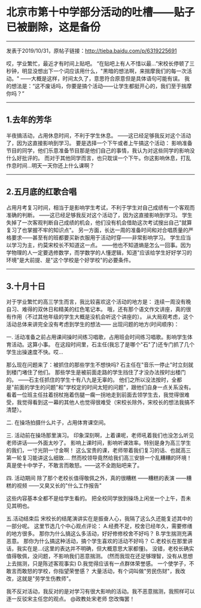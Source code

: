 # 北京市第十中学部分活动的吐槽——贴子已被删除，这是备份
-----------------------------------------------------
发表于2019/10/31，原帖子链接：http://tieba.baidu.com/p/6319225691

哎，学业繁忙，最近才有时间上贴吧。
“在贴吧上有人不惜以最...”宋校长停顿了三秒钟，明显没想出下一个词应该用什么，"黑暗的想法啊，来揣摩我们的每一次活动。"
——大概是这样，时间太久了，意思符合原意但是具体语句可能有误。
我的想法是：“这不废话吗，你要是搞个活动——让学生都挺开心的，我们至于揣摩你吗？”



-------------------
1.去年的芳华
-------------------
半夜搞活动，占用休息时间，不利于学生休息。
——这已经足够我反对这个活动了，因为这直接影响到学习。
要是选择一个下午或者上午搞这个活动：
影响准备节目的同学，他们乐意准备节目那是他们自己的事情，我认为对这些同学的影响没什么好批评的。
而对于其他同学而言，也只耽误一个下午。你这影响休息，打乱作息时间...明天一天你还上什么课啊？



------------------
2.五月底的红歌合唱
------------------
占用月考复习时间，相当于是影响学生考试，不利于学生对自己成绩有一个客观而准确的判断。
——这已经足够我反对这个活动了，因为这直接影响到学习。
学生失掉了一次客观判断自己成绩的机会，他们没有机会借助这次考试搜出自己"就算复习了也掌握不牢的知识点"。
另一方面，长达一周的准备时间和对合唱质量的严格要求——甚至有的班都要买新衣服用于活动时穿——非常影响学习。
学生应当以学习为主，约莫宋校长不知道这一点。
——他也不知道熵是怎么一回事。因为学物理的人一定要选修数学，而学数学的人懂逻辑，知道"应该给学生好好学习的环境"是大前提、是"这个学校是个好学校"的必要条件。



------------------
3.十月十日
------------------
对于学业繁忙的高三学生而言，我比较喜欢这个活动的地方是：
连续一周没有晚自习、难得的双休日和精美的红色笔记本。
哦，还有那个语文作文讲座，真的很有作用（不过其他年级的学生大概是没机会听这个讲座的）。
从大局观考虑，这个活动总体来讲完全没有考虑到学生的想法——
出现问题的地方(时间顺序)：




一.
活动准备之前占用课间操时间练习唱歌，占用班会时间练习唱歌。影响学生体育活动。这算小事。
在这段时间里，石主任(我忘了是哪个"石"了)还专门抓了几个学生出操速度不快。哎...




那么现在问题来了：被抓住的那些学生不想快吗?
石主任在"音乐一停止"时立刻就到楼门堵住了他们。
那些学生是被前面走路的学生挡住了才没办法按时出楼门的。
——石主任抓住的学生十有八九是无辜的。
他们之所以没法按时，全都是"前面的学生的问题"和"学校定的时间太短的问题"，跟他们自身一点关系没有。
看着一位班主任拄着拐杖拖着伤腿一瘸一拐地走到前面去领学生去，我觉得很难受，我觉得看到这一幕的其他人也觉得很难受（宋校长除外，宋校长的想法我搞不清楚）。




二.
在操场拍摄什么片子，占用体育课空间。




三.
活动前在操场那里演习。
印象深刻啊，上着课呢，老师吼着我们也没怎么听见老师讲话——外面太吵了。
影响上课时间，影响听课效率。特别是身为高三学生的我们，一寸光阴一寸金啊！
这么宝贵的课，老师带着我们复习的话、也就高三第一轮复习能讲这么细致....
然而校领导竟然给我们高三安排一个乱糟糟的环境！
真是使十中学子，不敢言而敢怒。——这不全跑贴吧来了。




四.
活动期间
除了那个老校长值得敬佩之外，真的很糟糕
——糟糕的表演
——糟糕的视频
——又臭又长的"什么工作报告"




这些内容基本全都不是给学生看的。
把全校同学放到操场上闲坐一个上午，吾未见其明也。




五.活动结束后
宋校长的结尾演讲实在是振奋人心，我隔了这么久还能复述其中的一部分呢。
这里节选几个中心观点评论：
A.经费不足，校舍已经年久，需要修缮的地方很多。
那你为什么搞这么多活动，好好修修校舍不好吗？
B.学生揣测充满恶意。
那你为什么搞这种活动，搞个学生喜欢的活动不好吗？
C.老校长在那里讲话，我实在是...(这里的表达并不明确，但大概意思大家都懂)。
没错，老校长确实值得敬佩，没问题，不影响我们恶意揣测。
(然而我现在还足够理智，没有从思想上去揣测，只是陈述客观事实)
D.我觉得应该有一点群体荣誉感。
一个使学子，不敢言而敢怒的学校，你指望荣誉感？
大量活动，有个词叫做"劳民伤财"，我改改，这就是"劳学生伤教师"。








我不反对活动，我反对的是对学习有很大影响的活动。我不恶意揣测，我照样可以逐一反驳宋主任您的观点。
@政教处宋老师 您改悔罢！
